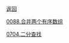 [返回](doc/leedcode题解/README.md)


[0088.合并两个有序数组](doc/leedcode题解/数组/easy/0088.合并两个有序数组.md#0088.合并两个有序数组)

[0704.二分查找](doc/leedcode题解/数组/easy/0704.二分查找.md#0704.二分查找)

